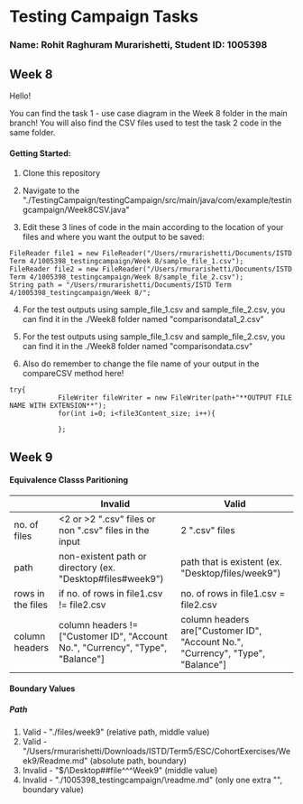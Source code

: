 # Testing Campaign Tasks
### Name: Rohit Raghuram Murarishetti, Student ID: 1005398
## Week 8
Hello!

You can find the task 1 - use case diagram in the Week 8 folder in the main branch!
You will also find the CSV files used to test the task 2 code in the same folder.


#### Getting Started:
1. Clone this repository

2. Navigate to the "./TestingCampaign/testingCampaign/src/main/java/com/example/testingcampaign/Week8CSV.java"

3. Edit these 3 lines of code in the main according to the location of your files and where you want the output to be saved:
```
FileReader file1 = new FileReader("/Users/rmurarishetti/Documents/ISTD Term 4/1005398_testingcampaign/Week 8/sample_file_1.csv");
FileReader file2 = new FileReader("/Users/rmurarishetti/Documents/ISTD Term 4/1005398_testingcampaign/Week 8/sample_file_2.csv");
String path = "/Users/rmurarishetti/Documents/ISTD Term 4/1005398_testingcampaign/Week 8/";
```
4. For the test outputs using sample_file_1.csv and sample_file_2.csv, you can find it in the ./Week8 folder named "comparisondata1_2.csv"

5. For the test outputs using sample_file_1.csv and sample_file_2.csv, you can find it in the ./Week8 folder named "comparisondata.csv"

6. Also do remember to change the file name of your output in the compareCSV method here!

```
try{
            FileWriter fileWriter = new FileWriter(path+"**OUTPUT FILE NAME WITH EXTENSION**");
            for(int i=0; i<file3Content_size; i++){

            };
```

## Week 9

#### Equivalence Classs Paritioning

|   	|  Invalid   |   Valid	|
|---	|---	|---	|
|   no. of files 	|   <2 or >2 ".csv" files or non ".csv" files in the input	|   2 ".csv" files	|
|   path	|   non-existent path or directory (ex. "Desktop#files#week9")	|   path that is existent  (ex. "Desktop/files/week9")         |
|   rows in the files 	|   if no. of rows in file1.csv != file2.csv	            |   no. of rows in file1.csv = file2.csv	|
| column headers        |  column headers != ["Customer ID", "Account No.", "Currency", "Type", "Balance"] | column headers are["Customer ID", "Account No.", "Currency", "Type", "Balance"] |

#### Boundary Values

##### Path
1. Valid - "./files/week9" (relative path, middle value)
2. Valid - "/Users/rmurarishetti/Downloads/ISTD/Term5/ESC/CohortExercises/Week9/Readme.md" (absolute path, boundary)
3. Invalid - "$/\Desktop##file^^^Week9" (middle value)
4. Invalid - "./1005398_testingcampaign/\readme.md" (only one extra "\", boundary value)

